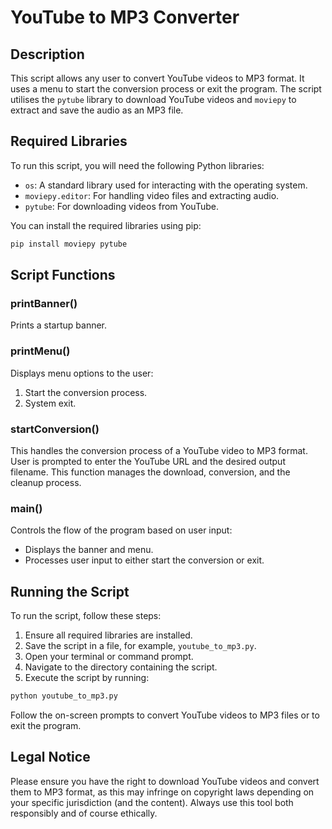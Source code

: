 # YouTube to MP3 Converter

## Description
This script allows any user to convert YouTube videos to MP3 format. 
It uses a menu to start the conversion process or exit the program. The script utilises the `pytube` library to download YouTube videos and `moviepy` to extract and save the audio as an MP3 file.

## Required Libraries
To run this script, you will need the following Python libraries:
- `os`: A standard library used for interacting with the operating system.
- `moviepy.editor`: For handling video files and extracting audio.
- `pytube`: For downloading videos from YouTube.

You can install the required libraries using pip:

```bash
pip install moviepy pytube
```

## Script Functions
### printBanner()
Prints a startup banner.

### printMenu()
Displays menu options to the user:
1. Start the conversion process.
2. System exit.

### startConversion()
This handles the conversion process of a YouTube video to MP3 format. User is prompted to enter the YouTube URL and the desired output filename. This function manages the download, conversion, and the cleanup process.

### main()
Controls the flow of the program based on user input:
- Displays the banner and menu.
- Processes user input to either start the conversion or exit.

## Running the Script
To run the script, follow these steps:
1. Ensure all required libraries are installed.
2. Save the script in a file, for example, `youtube_to_mp3.py`.
3. Open your terminal or command prompt.
4. Navigate to the directory containing the script.
5. Execute the script by running:

```bash
python youtube_to_mp3.py
```

Follow the on-screen prompts to convert YouTube videos to MP3 files or to exit the program.

## Legal Notice
Please ensure you have the right to download YouTube videos and convert them to MP3 format, as this may infringe on copyright laws depending on your specific jurisdiction (and the content). 
Always use this tool both responsibly and of course ethically.
